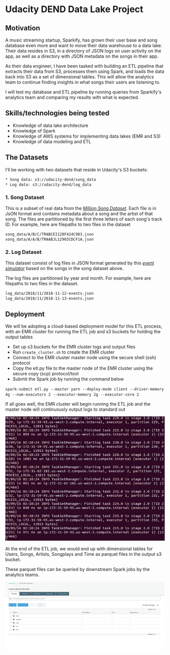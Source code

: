 # Udacity DEND Data Lake Project

## Motivation

A music streaming startup, Sparkify, has grown their user base and song database even more and want to move their data warehouse to a data lake. Their data resides in S3, in a directory of JSON logs on user activity on the app, as well as a directory with JSON metadata on the songs in their app.

As their data engineer, I have been tasked with building an ETL pipeline that extracts their data from S3, processes them using Spark, and loads the data back into S3 as a set of dimensional tables. This will allow the analytics team to continue finding insights in what songs their users are listening to.

I will test my database and ETL pipeline by running queries from Sparkify's analytics team and comparing my results with what is expected.

## Skills/technologies being tested

* Knowledge of data lake architecture
* Knowledge of Spark
* Knowledge of AWS systems for implementing data lakes (EMR and S3)
* Knowledge of data modeling and ETL

## The Datasets

I'll be working with two datasets that reside in Udacity's S3 buckets:

    * Song data: s3://udacity-dend/song_data
    * Log data: s3://udacity-dend/log_data

### 1. Song Dataset

This is a subset of real data from the [*Million Song Dataset*](http://millionsongdataset.com/). Each file is in JsON format and contains metadata about a song and the artist of that song. The files are partitioned by the first three letters of each song's track ID. For example, here are filepaths to two files in the dataset

    song_data/A/B/C/TRABCEI128F424C983.json
    song_data/A/A/B/TRAABJL12903CDCF1A.json

### 2. Log Dataset

This dataset consist of log files in JSON format generated by this [*event simulator*](https://github.com/Interana/eventsim) based on the songs in the song dataset above.

The log files are partitioned by year and month. For example, here are filepaths to two files in the dataset.

    log_data/2018/11/2018-11-12-events.json
    log_data/2018/11/2018-11-13-events.json

## Deployment

We will be adopting a cloud-based deployment model for this ETL process, with an EMR cluster for running the ETL job and s3 buckets for holding the output tables

* Set up s3 buckets for the EMR cluster logs and output files
* Run `create_cluster.sh` to create the EMR cluster
* Connect to the EMR cluster master node using the secure shell (ssh) protocol
* Copy the etl.py file to the master node of the EMR cluster using the secure copy (scp) protocol/tool
* Submit the Spark job by running the command below

`spark-submit etl.py --master yarn --deploy-mode client --driver-memory 4g --num-executors 2 --executor-memory 2g --executor-core 2`

If all goes well, the EMR cluster will begin running the ETL job and the master node will continuously output logs to standard out

![Spark Job Running](pictures/spark_running_cluster.jpeg)

At the end of the ETL job, we would end up with dimensional tables for Users, Songs, Artists, Songplays and Time as parquet files in the output s3 bucket.

These parquet files can be queried by downstream Spark jobs by the analytics teams.

![Output Files](pictures/S3_with_output_tables.jpeg)
